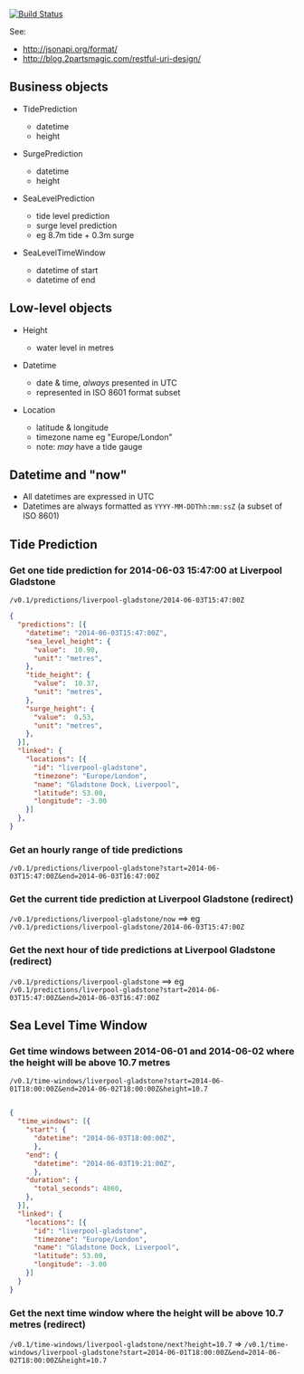 [![Build Status](https://travis-ci.org/sealevelresearch/sea-level-api.svg)](https://travis-ci.org/sealevelresearch/sea-level-api)

See:
- http://jsonapi.org/format/
- http://blog.2partsmagic.com/restful-uri-design/


## Business objects

- TidePrediction
  - datetime
  - height

- SurgePrediction
  - datetime
  - height

- SeaLevelPrediction
  - tide level prediction
  - surge level prediction
  - eg 8.7m tide + 0.3m surge

- SeaLevelTimeWindow
  - datetime of start
  - datetime of end


## Low-level objects

- Height
  - water level in metres

- Datetime
  - date & time, *always* presented in UTC
  - represented in ISO 8601 format subset

- Location
  - latitude & longitude
  - timezone name eg "Europe/London"
  - note: *may* have a tide gauge


## Datetime and "now"

- All datetimes are expressed in UTC
- Datetimes are always formatted as `YYYY-MM-DDThh:mm:ssZ` (a subset of ISO 8601)



## Tide Prediction

### Get one tide prediction for 2014-06-03 15:47:00 at Liverpool Gladstone

`/v0.1/predictions/liverpool-gladstone/2014-06-03T15:47:00Z`

```json
{
  "predictions": [{
    "datetime": "2014-06-03T15:47:00Z",
    "sea_level_height": {
      "value":  10.90,
      "unit": "metres",
    },
    "tide_height": {
      "value":  10.37,
      "unit": "metres",
    },
    "surge_height": {
      "value":  0.53,
      "unit": "metres",
    },
  }],
  "linked": {
    "locations": [{
      "id": "liverpool-gladstone",
      "timezone": "Europe/London",
      "name": "Gladstone Dock, Liverpool",
      "latitude": 53.00,
      "longitude": -3.00
    }]
  },
}
```

### Get an hourly range of tide predictions

`/v0.1/predictions/liverpool-gladstone?start=2014-06-03T15:47:00Z&end=2014-06-03T16:47:00Z`

### Get the current tide prediction at Liverpool Gladstone (redirect)

`/v0.1/predictions/liverpool-gladstone/now` ==> eg `/v0.1/predictions/liverpool-gladstone/2014-06-03T15:47:00Z`

### Get the next hour of tide predictions at Liverpool Gladstone (redirect)

`/v0.1/predictions/liverpool-gladstone` ==> eg `/v0.1/predictions/liverpool-gladstone?start=2014-06-03T15:47:00Z&end=2014-06-03T16:47:00Z`


## Sea Level Time Window

### Get time windows between 2014-06-01 and 2014-06-02 where the height will be above 10.7 metres

`/v0.1/time-windows/liverpool-gladstone?start=2014-06-01T18:00:00Z&end=2014-06-02T18:00:00Z&height=10.7`

```json

{
  "time_windows": [{
    "start": {
      "datetime": "2014-06-03T18:00:00Z",
      },
    "end": {
      "datetime": "2014-06-03T19:21:00Z",
      },
    "duration": {
      "total_seconds": 4860,
    },
  }],
  "linked": {
    "locations": [{
      "id": "liverpool-gladstone",
      "timezone": "Europe/London",
      "name": "Gladstone Dock, Liverpool",
      "latitude": 53.00,
      "longitude": -3.00
    }]
  }
}
```

### Get the next time window where the height will be above 10.7 metres (redirect)

`/v0.1/time-windows/liverpool-gladstone/next?height=10.7` => `/v0.1/time-windows/liverpool-gladstone?start=2014-06-01T18:00:00Z&end=2014-06-02T18:00:00Z&height=10.7`
